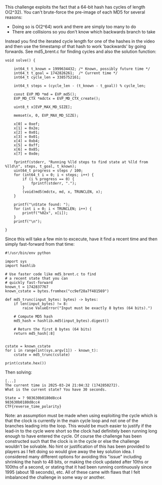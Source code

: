 This challenge exploits the fact that a 64-bit hash has cycles of length O(2^32). You can't brute-force the pre-image of each MD5 for several reasons:

* Doing so is O(2^64) work and there are simply too many to do
* There are collisions so you don't know which backwards branch to take

Instead you find the iterated cycle length for one of the hashes in the video and then use the timestamp of that hash to work 'backwards' by going forwards. See md5_brent.c for finding cycles and also the solution function:


    void solve() {
    
        int64_t t_known = 1999634432; /* Known, possibly future time */
        int64_t t_goal = 1742826261;  /* Current time */
        int64_t cycle_len = 3385752161;
    
        int64_t steps = (cycle_len - (t_known - t_goal)) % cycle_len;
    
        const EVP_MD *md = EVP_md5();
        EVP_MD_CTX *mdctx = EVP_MD_CTX_create();
    
        uint8_t x[EVP_MAX_MD_SIZE];
    
        memset(x, 0, EVP_MAX_MD_SIZE);
    
        x[0] = 0xef;
        x[1] = 0x2e;
        x[2] = 0x01;
        x[3] = 0x01;
        x[4] = 0xb4;
        x[5] = 0xff;
        x[6] = 0x85;
        x[7] = 0xde;
    
        fprintf(stderr, "Running %lld steps to find state at %lld from %lld\n", steps, t_goal, t_known);
        uint64_t progress = steps / 100;
        for (int64_t i = 0; i < steps; i++) {
            if (i % progress == 0) {
                fprintf(stderr, ".");
            }
            (void)md5(mdctx, md, x, TRUNCLEN, x);
        }
    
        printf("\nState found: ");
        for (int i = 0; i < TRUNCLEN; i++) {
            printf("%02x", x[i]);
        }
        printf("\n");
    
    }


Since this will take a few min to excecute, have it find a recent time and then simply fast-forward from that time:

    #!/usr/bin/env python
    
    import sys
    import hashlib
    
    # Use faster code like md5_brent.c to find
    # a recent state that you can
    # quickly fast-forward
    known_t = 1742837767
    known_cstate = bytes.fromhex("cc9ef28a7f481569")
    
    def md5_trunc(input_bytes: bytes) -> bytes:
        if len(input_bytes) != 8:
            raise ValueError("Input must be exactly 8 bytes (64 bits).")
    
        # Compute MD5 hash
        md5_hash = hashlib.md5(input_bytes).digest()
    
        # Return the first 8 bytes (64 bits)
        return md5_hash[:8]
    
    
    cstate = known_cstate
    for i in range(int(sys.argv[1]) - known_t):
        cstate = md5_trunc(cstate)
    
    print(cstate.hex())

Then solving:

    [...]
    The current time is 2025-03-24 21:04:32 (1742850272).
    What is the current state? You have 30 seconds.

    State = ? 983630b0180d8cc4
    983630b0180d8cc4
    CTF{reverse_time_polarity}


Note: an assumption must be made when using exploiting the cycle which is that the clock is currently in the main cycle loop and not one of the branches leading into the loop. This would be much easier to justify if the lead-in to the cycle were short so the clock had definitely been running long enough to have entered the cycle. Of course the challenge has been constructed such that the clock is in the cycle or else the challenge wouldn't be solvable. No hint or justification of this has been provided to players as I felt doing so would give away the key solution idea. I considered many different options for avoiding this "issue" including shrinking the hash to 48 bits, or making the clock updated after 10ths or 100ths of a second, or stating that it had been running continuously since 1995 (about 1B seconds), etc. All of these came with flaws that I felt imbalanced the challenge in some way or another.
